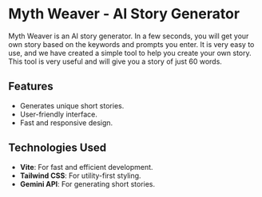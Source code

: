 # Myth Weaver - AI Story Generator

Myth Weaver is an AI story generator. In a few seconds, you will get your own story based on the keywords and prompts you enter. It is very easy to use, and we have created a simple tool to help you create your own story. This tool is very useful and will give you a story of just 60 words.

## Features

- Generates unique short stories.
- User-friendly interface.
- Fast and responsive design.

## Technologies Used

- **Vite**: For fast and efficient development.
- **Tailwind CSS**: For utility-first styling.
- **Gemini API**: For generating short stories.
